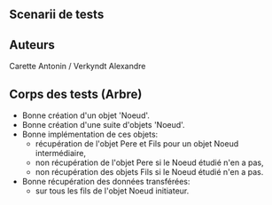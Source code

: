 Scenarii de tests
-----------------

Auteurs
-------

Carette Antonin / Verkyndt Alexandre

Corps des tests (Arbre)
-----------------------

*	Bonne création d'un objet 'Noeud'.
*	Bonne création d'une suite d'objets 'Noeud'.
*	Bonne implémentation de ces objets:
    *	récupération de l'objet Pere et Fils pour un objet Noeud intermédiaire,
    *	non récupération de l'objet Pere si le Noeud étudié n'en a pas,
    *	non récupération des objets Fils si le Noeud étudié n'en a pas.
*	Bonne récupération des données transférées:
    *	sur tous les fils de l'objet Noeud initiateur.
